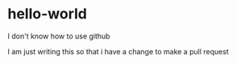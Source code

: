 # hello-world
I don't know how to use github

I am just writing this so that i have a change to make a pull request
